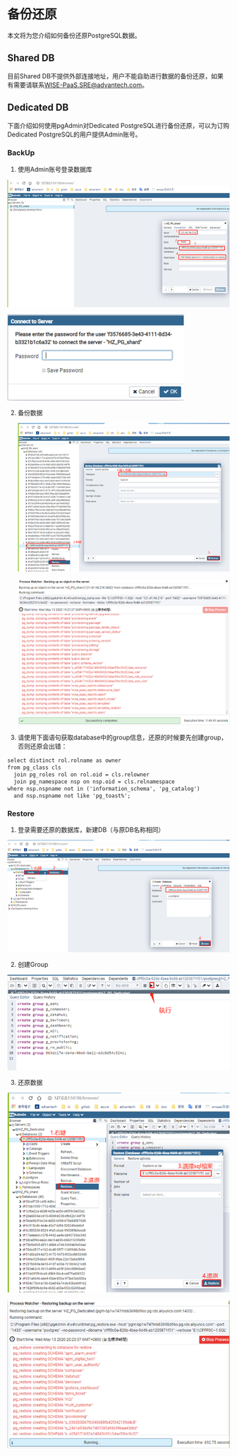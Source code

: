 # 备份还原

本文将为您介绍如何备份还原PostgreSQL数据。

## Shared DB

目前Shared DB不提供外部连接地址，用户不能自助进行数据的备份还原，如果有需要请联系[WISE-PaaS.SRE@advantech.com](mailto:WISE-PaaS.SRE@advantech.com)。

## Dedicated DB
下面介绍如何使用pgAdmin对Dedicated PostgreSQL进行备份还原，可以为订购Dedicated PostgreSQL的用户提供Admin账号。

### BackUp

1. 使用Admin账号登录数据库

![image-20200612172002733](../uploads/images/PostgreSQL/image-20200612172002733.png)

![image-20200612172017777](../uploads/images/PostgreSQL/image-20200612172017777.png)

2. 备份数据

   ![image-20200612172110723](../uploads/images/PostgreSQL/image-20200612172110723.png)

   ![image-20200612172128239](../uploads/images/PostgreSQL/image-20200612172128239.png)

3. 请使用下面语句获取database中的group信息，还原的时候要先创建group，否则还原会出错：
```
select distinct rol.rolname as owner
from pg_class cls
  join pg_roles rol on rol.oid = cls.relowner
  join pg_namespace nsp on nsp.oid = cls.relnamespace
where nsp.nspname not in ('information_schema', 'pg_catalog')
  and nsp.nspname not like 'pg_toast%';
```

 ### Restore

 1. 登录需要还原的数据库，新建DB（与原DB名称相同）

   ![image-20200612172308843](../uploads/images/PostgreSQL/image-20200612172308843.png)

 2. 创建Group

   ![image-20200612172441714](../uploads/images/PostgreSQL/image-20200612172441714.png)

 3. 还原数据

![image-20200612172159662](../uploads/images/PostgreSQL/image-20200612172159662.png)

![image-20200612172213709](../uploads/images/PostgreSQL/image-20200612172213709.png)
